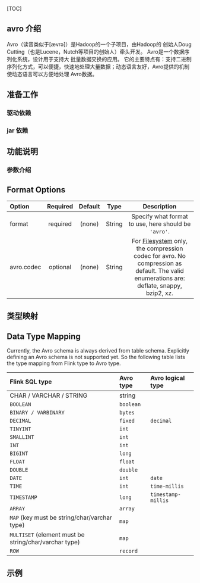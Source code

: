 [TOC]

## avro 介绍

Avro（读音类似于[ævrə]）是Hadoop的一个子项目，由Hadoop的 创始人Doug Cutting（也是Lucene，Nutch等项目的创始人）牵头开发。
Avro是一个数据序列化系统，设计用于支持大 批量数据交换的应用。
它的主要特点有：支持二进制序列化方式，可以便捷，快速地处理大量数据；动态语言友好，Avro提供的机制使动态语言可以方便地处理 Avro数据。

## 准备工作

### 驱动依赖
 
### jar 依赖
   
## 功能说明

### 参数介绍

## Format Options

| Option     | Required | Default |  Type  |                         Description                          |
| :--------- | :------: | :-----: | :----: | :----------------------------------------------------------: |
| format     | required | (none)  | String |     Specify what format to use, here should be `'avro'`.     |
| avro.codec | optional | (none)  | String | For [Filesystem](https://ci.apache.org/projects/flink/flink-docs-release-1.11/dev/table/connectors/filesystem.html) only, the compression codec for avro. No compression as default. The valid enumerations are: deflate, snappy, bzip2, xz. |
 
## 类型映射
## Data Type Mapping

Currently, the Avro schema is always derived from table schema. Explicitly defining an Avro schema is not supported yet. So the following table lists the type mapping from Flink type to Avro type.

| Flink SQL type                                        | Avro type | Avro logical type  |
| :---------------------------------------------------- | :-------- | :----------------- |
| CHAR / VARCHAR / STRING                               | string    |                    |
| `BOOLEAN`                                             | `boolean` |                    |
| `BINARY / VARBINARY`                                  | `bytes`   |                    |
| `DECIMAL`                                             | `fixed`   | `decimal`          |
| `TINYINT`                                             | `int`     |                    |
| `SMALLINT`                                            | `int`     |                    |
| `INT`                                                 | `int`     |                    |
| `BIGINT`                                              | `long`    |                    |
| `FLOAT`                                               | `float`   |                    |
| `DOUBLE`                                              | `double`  |                    |
| `DATE`                                                | `int`     | `date`             |
| `TIME`                                                | `int`     | `time-millis`      |
| `TIMESTAMP`                                           | `long`    | `timestamp-millis` |
| `ARRAY`                                               | `array`   |                    |
| `MAP` (key must be string/char/varchar type)          | `map`     |                    |
| `MULTISET` (element must be string/char/varchar type) | `map`     |                    |
| `ROW`                                                 | `record`  |                    |


 
## 示例

